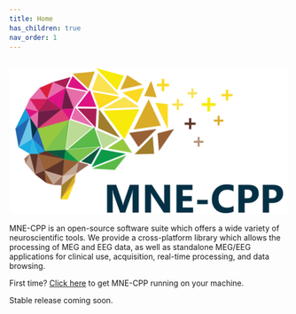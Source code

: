 ```yaml
---
title: Home
has_children: true
nav_order: 1
---
```


&nbsp; &nbsp; &nbsp; &nbsp; &nbsp; &nbsp; &nbsp; &nbsp; ![If you can read this I messed up adding the logo](images/index.svg)

MNE-CPP is an open-source software suite which offers a wide variety of neuroscientific tools. We provide a cross-platform library which allows the processing of MEG and EEG data, as well as standalone MEG/EEG applications for clinical use, acquisition, real-time processing, and data browsing.

First time? [Click here](pages/started.md) to get MNE-CPP running on your machine.

Stable release coming soon.
